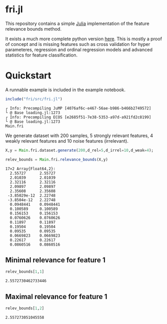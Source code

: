 # fri.jl

This repository contains a simple [Julia](https://julialang.org) implementation of the feature relevance bounds method. 

It exists a much more complete python version [here](https://github.com/lpfann/fri).
This is mostly a proof of concept and is missing features such as cross validation for hyper parameteres, regression and ordinal regression models and advanced statistics for feature classification.

# Quickstart
A runnable example is included in the example notebook.
```julia
include("fri/src/fri.jl")
```

    ┌ Info: Precompiling JuMP [4076af6c-e467-56ae-b986-b466b2749572]
    └ @ Base loading.jl:1273
    ┌ Info: Precompiling ECOS [e2685f51-7e38-5353-a97d-a921fd2c8199]
    └ @ Base loading.jl:1273
    Main.fri



We generate dataset with 200 samples, 5 strongly relevant features, 4 weakly relevant features and 10 noise features (irrelevant).


```julia
X,y = Main.fri.dataset.generate(200,d_rel=5,d_irrel=10,d_weak=4);
```


```julia
relev_bounds = Main.fri.relevance_bounds(X,y)
```




    17×2 Array{Float64,2}:
      2.55727      2.55727  
      2.01039      2.01039  
      2.32116      2.32116  
      2.09897      2.09897  
      2.35608      2.35608  
     -3.85029e-12  2.22748  
     -3.8504e-12   2.22748  
      0.0948441    0.0948441
      0.100589     0.100589 
      0.156153     0.156153 
      0.0760626    0.0760626
      0.11897      0.11897  
      0.19504      0.19504  
      0.09535      0.09535  
      0.0669823    0.0669823
      0.22617      0.22617  
      0.0860516    0.0860516



## Minimal relevance for feature 1


```julia
relev_bounds[1,1]
```




    2.5572730462733446



## Maximal relevance for feature 1


```julia
relev_bounds[1,2]
```




    2.557273051045558

